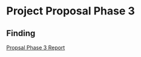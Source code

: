 # Project Proposal Phase 3


## **Finding**
[Propsal Phase 3 Report](https://github.com/Ramimoha1/-Project1_SAD_20232024/blob/48fd88366e2718ef52f4d5b031be51761f894171/Proposal%20Phase%203/SAD%20Project%20Phase%203%20_grp8.pdf)
